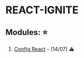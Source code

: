 # REACT-IGNITE

## Modules: ⭐️

 1. [Config React](https://github.com/Alessandra-Nastassja/REACT-IGNITE/tree/main/01-github-explorer) - (14/07) :warning:
